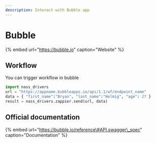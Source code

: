 ```yaml
---
description: Interact with Bubble app
---
```


# Bubble

{% embed url="https://bubble.io" caption="Website" %}

## Workflow

You can trigger workflow in bubble 

```python
import nass_drivers
url = "https://appname.bubbleapps.io/api/1.1/wf/endpoint_name"
data = { "first_name":"Bryan", "last_name":"Helmig", "age": 27 }
result = nass_drivers.zappier.send(url, data)
```

## Official documentation

{% embed url="https://bubble.io/reference\#API.swagger\_spec" caption="Documentation" %}



